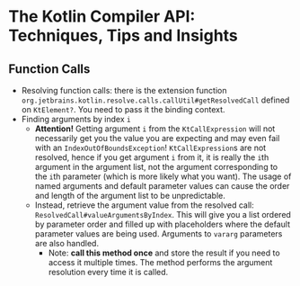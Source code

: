 # The Kotlin Compiler API: Techniques, Tips and Insights

## Function Calls

- Resolving function calls: there is the extension function `org.jetbrains.kotlin.resolve.calls.callUtil#getResolvedCall` defined on `KtElement?`. You need to pass it the binding context.
- Finding arguments by index `i`
    - <b>Attention!</b> Getting argument `i` from the `KtCallExpression` will not necessarily get you the value you are expecting and may even fail with an `IndexOutOfBoundsException`! `KtCallExpression`s are not resolved, hence if you get argument `i` from it, it is really the `i`th argument in the argument list, not the argument corresponding to the `i`th parameter (which is more likely what you want). The usage of named arguments and default parameter values can cause the order and length of the argument list to be unpredictable.
    - Instead, retrieve the argument value from the resolved call: `ResolvedCall#valueArgumentsByIndex`. This will give you a list ordered by parameter order and filled up with placeholders where the default parameter values are being used. Arguments to `vararg` parameters are also handled.
        - Note: <b>call this method once</b> and store the result if you need to access it multiple times. The method performs the argument resolution every time it is called.
